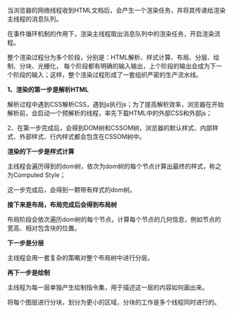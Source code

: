 当浏览器的网络线程收到HTML文档后，会产生一个渲染任务，并将其传递给渲染主线程的消息队列。

在事件循环机制的作用下，渲染主线程取出消息队列中的渲染任务，开启渲染流程。

整个渲染过程分为多个阶段，分别是：HTML解析、样式计算、布局、分层、绘制、分块、光栅化， 每个阶段都有明确的输入输出，上个阶段的输出会成为下一个阶段的输入；这样，整个渲染过程形成了一套组织严密的生产流水线。

**1、渲染的第一步是解析HTML**

解析过程中遇到CSS解析CSS，遇到js执行js；为了提高解析效率，浏览器在开始解析前，会启动一个预解析的线程，率先下载HTML中的外部CSS和外部js；

2、在第一步完成后，会得到DOM树和CSSOM树，浏览器的默认样式、内部样式、外部样式、行内样式都会包含在CSSOM树中。

**渲染的下一步是样式计算**

主线程会遍历得到的dom树，依次为dom树的每个节点计算出最终的样式，称之为Computed Style；

这一步完成后，会得到一颗带有样式的dom树。

**接下来是布局，布局完成后会得到布局树**

布局阶段会依次遍历dom树的每个节点，计算每个节点的几何信息，例如节点的宽高、相对包含块的位置。


**下一步是分层**

主线程会用一套复杂的策略对整个布局树中进行分层。

**再下一步是绘制**

主线程为每一层单独产生绘制指令集，用于描述这一层的内容如何画出来。

将每个图层进行分块，划分为更小的区域，分块的工作是多个线程同时进行的。
